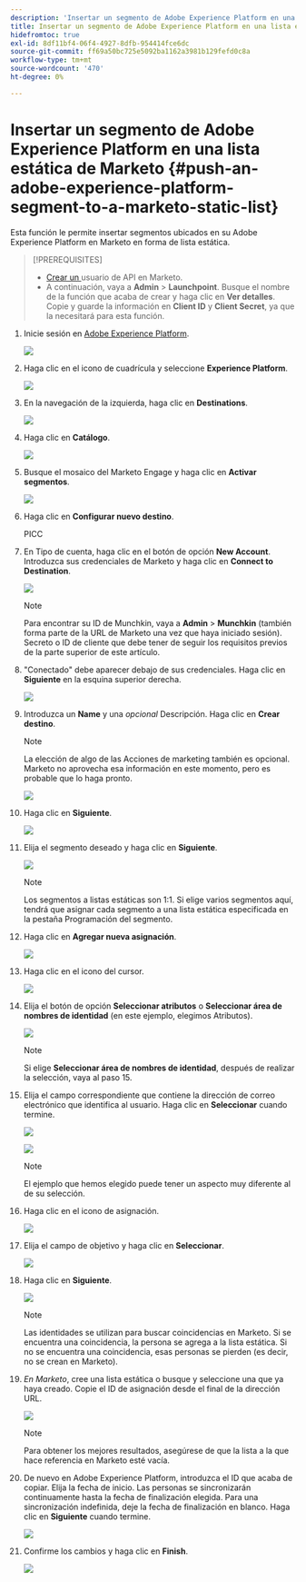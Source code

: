 ```yaml
---
description: 'Insertar un segmento de Adobe Experience Platform en una lista estática de Marketo: Marketo Docs: documentación del producto'
title: Insertar un segmento de Adobe Experience Platform en una lista estática de Marketo
hidefromtoc: true
exl-id: 8df11bf4-06f4-4927-8dfb-954414fce6dc
source-git-commit: ff69a50bc725e5092ba1162a3981b129fefd0c8a
workflow-type: tm+mt
source-wordcount: '470'
ht-degree: 0%

---
```


# Insertar un segmento de Adobe Experience Platform en una lista estática de Marketo {#push-an-adobe-experience-platform-segment-to-a-marketo-static-list}

Esta función le permite insertar segmentos ubicados en su Adobe Experience Platform en Marketo en forma de lista estática.

>[!PREREQUISITES]
>
>* [Crear un ](/help/marketo/product-docs/administration/users-and-roles/create-an-api-only-user.md) usuario de API en Marketo.
>* A continuación, vaya a **Admin** > **Launchpoint**. Busque el nombre de la función que acaba de crear y haga clic en **Ver detalles**. Copie y guarde la información en **Client ID** y **Client Secret**, ya que la necesitará para esta función.


1. Inicie sesión en [Adobe Experience Platform](https://experience.adobe.com/).

   ![](assets/push-an-adobe-experience-platform-segment-to-a-marketo-static-list-1.png)

1. Haga clic en el icono de cuadrícula y seleccione **Experience Platform**.

   ![](assets/push-an-adobe-experience-platform-segment-to-a-marketo-static-list-2.png)

1. En la navegación de la izquierda, haga clic en **Destinations**.

   ![](assets/push-an-adobe-experience-platform-segment-to-a-marketo-static-list-3.png)

1. Haga clic en **Catálogo**.

   ![](assets/push-an-adobe-experience-platform-segment-to-a-marketo-static-list-4.png)

1. Busque el mosaico del Marketo Engage y haga clic en **Activar segmentos**.

   ![](assets/push-an-adobe-experience-platform-segment-to-a-marketo-static-list-5.png)

1. Haga clic en **Configurar nuevo destino**.

   PICC

1. En Tipo de cuenta, haga clic en el botón de opción **New Account**. Introduzca sus credenciales de Marketo y haga clic en **Connect to Destination**.

   ![](assets/push-an-adobe-experience-platform-segment-to-a-marketo-static-list-6.png)

   >[!NOTE]
   >
   >Para encontrar su ID de Munchkin, vaya a **Admin** > **Munchkin** (también forma parte de la URL de Marketo una vez que haya iniciado sesión). Secreto o ID de cliente que debe tener de seguir los requisitos previos de la parte superior de este artículo.

1. &quot;Conectado&quot; debe aparecer debajo de sus credenciales. Haga clic en **Siguiente** en la esquina superior derecha.

   ![](assets/push-an-adobe-experience-platform-segment-to-a-marketo-static-list-7.png)

1. Introduzca un **Name** y una _opcional_ Descripción. Haga clic en **Crear destino**.

   >[!NOTE]
   >
   >La elección de algo de las Acciones de marketing también es opcional. Marketo no aprovecha esa información en este momento, pero es probable que lo haga pronto.

   ![](assets/push-an-adobe-experience-platform-segment-to-a-marketo-static-list-8.png)

1. Haga clic en **Siguiente**.

   ![](assets/push-an-adobe-experience-platform-segment-to-a-marketo-static-list-9.png)

1. Elija el segmento deseado y haga clic en **Siguiente**.

   ![](assets/push-an-adobe-experience-platform-segment-to-a-marketo-static-list-10.png)

   >[!NOTE]
   >
   >Los segmentos a listas estáticas son 1:1. Si elige varios segmentos aquí, tendrá que asignar cada segmento a una lista estática especificada en la pestaña Programación del segmento.

1. Haga clic en **Agregar nueva asignación**.

   ![](assets/push-an-adobe-experience-platform-segment-to-a-marketo-static-list-11.png)

1. Haga clic en el icono del cursor.

   ![](assets/push-an-adobe-experience-platform-segment-to-a-marketo-static-list-12.png)

1. Elija el botón de opción **Seleccionar atributos** o **Seleccionar área de nombres de identidad** (en este ejemplo, elegimos Atributos).

   ![](assets/push-an-adobe-experience-platform-segment-to-a-marketo-static-list-13.png)

   >[!NOTE]
   >
   >Si elige **Seleccionar área de nombres de identidad**, después de realizar la selección, vaya al paso 15.

1. Elija el campo correspondiente que contiene la dirección de correo electrónico que identifica al usuario. Haga clic en **Seleccionar** cuando termine.

   ![](assets/push-an-adobe-experience-platform-segment-to-a-marketo-static-list-14.png)

   ![](assets/push-an-adobe-experience-platform-segment-to-a-marketo-static-list-15.png)

   >[!NOTE]
   >
   >El ejemplo que hemos elegido puede tener un aspecto muy diferente al de su selección.

1. Haga clic en el icono de asignación.

   ![](assets/push-an-adobe-experience-platform-segment-to-a-marketo-static-list-16.png)

1. Elija el campo de objetivo y haga clic en **Seleccionar**.

   ![](assets/push-an-adobe-experience-platform-segment-to-a-marketo-static-list-17.png)

1. Haga clic en **Siguiente**.

   ![](assets/push-an-adobe-experience-platform-segment-to-a-marketo-static-list-18.png)

   >[!NOTE]
   >
   >Las identidades se utilizan para buscar coincidencias en Marketo. Si se encuentra una coincidencia, la persona se agrega a la lista estática. Si no se encuentra una coincidencia, esas personas se pierden (es decir, no se crean en Marketo).

1. _En Marketo_, cree una lista estática o busque y seleccione una que ya haya creado. Copie el ID de asignación desde el final de la dirección URL.

   ![](assets/push-an-adobe-experience-platform-segment-to-a-marketo-static-list-19.png)

   >[!NOTE]
   >
   >Para obtener los mejores resultados, asegúrese de que la lista a la que hace referencia en Marketo esté vacía.

1. De nuevo en Adobe Experience Platform, introduzca el ID que acaba de copiar. Elija la fecha de inicio. Las personas se sincronizarán continuamente hasta la fecha de finalización elegida. Para una sincronización indefinida, deje la fecha de finalización en blanco. Haga clic en **Siguiente** cuando termine.

   ![](assets/push-an-adobe-experience-platform-segment-to-a-marketo-static-list-20.png)

1. Confirme los cambios y haga clic en **Finish**.

   ![](assets/push-an-adobe-experience-platform-segment-to-a-marketo-static-list-21.png)
